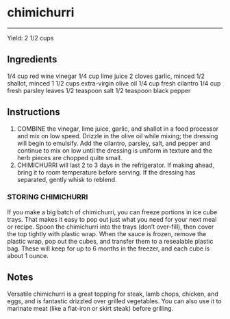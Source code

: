 # chimichurri
---
Yield: 2 1/2 cups

## Ingredients
1/4 cup red wine vinegar
1/4 cup lime juice
2 cloves garlic, minced
1/2 shallot, minced
1 1/2 cups extra-virgin olive oil
1/4 cup fresh cilantro
1/4 cup fresh parsley leaves
1/2 teaspoon salt
1/2 teaspoon black pepper

## Instructions
1. COMBINE the vinegar, lime juice, garlic, and shallot in a
food processor and mix on low speed. Drizzle in the olive
oil while mixing; the dressing will begin to emulsify. Add
the cilantro, parsley, salt, and pepper and continue to mix
on low until the dressing is uniform in texture and the herb
pieces are chopped quite small.
2. CHIMICHURRI will last 2 to 3 days in the refrigerator. If
making ahead, bring it to room temperature before serving.
If the dressing has separated, gently whisk to reblend.


### STORING CHIMICHURRI
If you make a big batch of
chimichurri, you can freeze portions in ice cube trays. That
makes it easy to pop out just what you need for your next
meal or recipe. Spoon the chimichurri into the trays (don’t
over-fill), then cover the top tightly with plastic wrap. When
the sauce is frozen, remove the plastic wrap, pop out the
cubes, and transfer them to a resealable plastic bag. These
will keep for up to 6 months in the freezer, and each cube is
about 1 ounce.

## Notes

Versatile chimichurri is a great topping
for steak, lamb chops, chicken, and
eggs, and is fantastic drizzled over
grilled vegetables. You can also use
it to marinate meat (like a flat-iron
or skirt steak) before grilling.